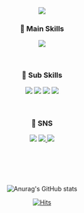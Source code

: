 <div align="center">
  <img src="https://capsule-render.vercel.app/api?type=venom&color=0:B296FF,100:C1D2DC&fontColor=FFFFFF&height=300&section=header&text=Bucky's%20Github&fontSize=90" />
  <h3>📌 Main Skills</h3>
  <p>
    <img src="https://img.shields.io/badge/Swift-F05138?style=flat-square&logo=Swift&logoColor=white"/>
  </p>
  <br/>
  <h3>📌 Sub Skills</h3>
  <p>
    <img src="https://img.shields.io/badge/CSS3-1572B6?style=flat-square&logo=css3&logoColor=white"/>
    <img src="https://img.shields.io/badge/HTML5-E34F26?style=flat-square&logo=html5&logoColor=white"/>
    <img src="https://img.shields.io/badge/JavaScript-F7DF1E?style=flat-square&logo=javascript&logoColor=black"/>
    <img src="https://img.shields.io/badge/Vue.js-4FC08D?style=flat-square&logo=vue.js&logoColor=white">
  </p>
  <br/>
  <h3>💬 SNS</h3>
  <p>
    <img src="https://img.shields.io/badge/bucky5683@gmail.com-EA4335?style=flat-square&logo=Gmail&logoColor=white"/>
    <a href="https://www.instagram.com/sy8_546/">
      <img src="https://img.shields.io/badge/Instagram-DD2A7B?style=flat-square&logo=Instagram&logoColor=white"/>
    </a>
    <a href="https://sy5683.tistory.com/"><img src="https://img.shields.io/badge/Tistory-000000?style=flat-square&logo=Tistory&logoColor=white"/></a>
  </p>
  <br/>
  <br/>
  <br/>
  <br/>
  
  
  ![Anurag's GitHub stats](https://github-readme-stats.vercel.app/api?username=Bucky5683&show_icons=true&theme=bear)
  
  [![Hits](https://hits.seeyoufarm.com/api/count/incr/badge.svg?url=https%3A%2F%2Fgithub.com%2FBucky5683%2Fhit-counter&count_bg=%23D9D59A&title_bg=%23143959&icon=pinboard.svg&icon_color=%23F2F2F2&title=hits&edge_flat=false)](https://hits.seeyoufarm.com/)
  <!--![Top Langs](https://github-readme-stats.vercel.app/api/top-langs/?username=Bucky5683&layout=donut)-->
</div>
